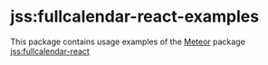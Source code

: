 # jss:fullcalendar-react-examples

This package contains usage examples of the [Meteor](https://www.meteor.com/) package [jss:fullcalendar-react](https://github.com/vadym-vorobel/fullcalendar-react)